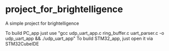 # project_for_brightelligence
A simple project for brightelligence

To build PC_app just use "gcc udp_uart_app.c ring_buffer.c uart_parser.c -o udp_uart_app && ./udp_uart_app"
To build STM32_app, just open it via STM32CubeIDE


